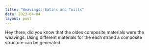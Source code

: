 ```yaml
---
title: "Weavings: Satins and Twills"
date: 2023-04-04
layout: post
---
```


Hey there, did you know that the oldes composite materials were the weavings. Using different materials for the each strand a composite structure can be generated.
